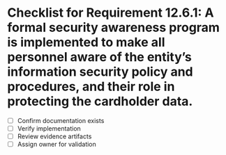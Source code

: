 # Checklist for Requirement 12.6.1: A formal security awareness program is implemented to make all personnel aware of the entity’s information security policy and procedures, and their role in protecting the cardholder data.

- [ ] Confirm documentation exists
- [ ] Verify implementation
- [ ] Review evidence artifacts
- [ ] Assign owner for validation
